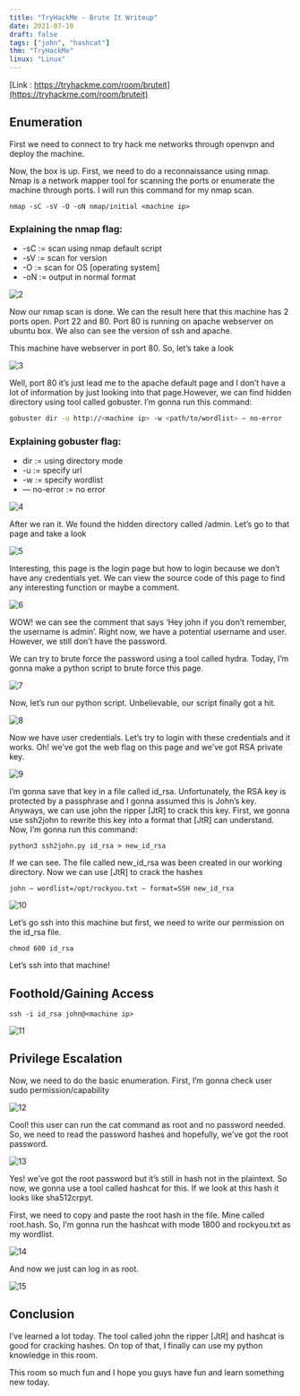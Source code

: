 ```yaml
---
title: "TryHackMe - Brute It Writeup"
date: 2021-07-10
draft: false
tags: ["john", "hashcat"]
thm: "TryHackMe"
linux: "Linux"
---
```


[Link : https://tryhackme.com/room/bruteit](https://tryhackme.com/room/bruteit)

## Enumeration

First we need to connect to try hack me networks through openvpn and deploy the machine.

Now, the box is up. First, we need to do a reconnaissance using nmap. Nmap is a network mapper tool for scanning the ports or enumerate the machine through ports. I will run this command for my nmap scan.

```
nmap -sC -sV -O -oN nmap/initial <machine ip>
```

### Explaining the nmap flag:
* -sC := scan using nmap default script
* -sV := scan for version
* -O := scan for OS [operating system]
* -oN := output in normal format

![2](2.png)

Now our nmap scan is done. We can the result here that this machine has 2 ports open. Port 22 and 80. Port 80 is running on apache webserver on ubuntu box. We also can see the version of ssh and apache.

This machine have webserver in port 80. So, let’s take a look

![3](3.png)

Well, port 80 it’s just lead me to the apache default page and I don’t have a lot of information by just looking into that page.However, we can find hidden directory using tool called gobuster. I’m gonna run this command:

```bash
gobuster dir -u http://<machine ip> -w <path/to/wordlist> — no-error
```

### Explaining gobuster flag:
* dir := using directory mode
* -u := specify url
* -w := specify wordlist
* — no-error := no error

![4](4.png)

After we ran it. We found the hidden directory called /admin. Let’s go to that page and take a look

![5](5.png)

Interesting, this page is the login page but how to login because we don’t have any credentials yet. We can view the source code of this page to find any interesting function or maybe a comment.

![6](6.png)

WOW! we can see the comment that says ‘Hey john if you don’t remember, the username is admin’. Right now, we have a potential username and user. However, we still don’t have the password.

We can try to brute force the password using a tool called hydra. Today, I’m gonna make a python script to brute force this page.

![7](7.png)

Now, let’s run our python script. Unbelievable, our script finally got a hit.

![8](8.png)

Now we have user credentials. Let’s try to login with these credentials and it works. Oh! we’ve got the web flag on this page and we’ve got RSA private key.

![9](9.png)

I’m gonna save that key in a file called id_rsa. Unfortunately, the RSA key is protected by a passphrase and I gonna assumed this is John’s key. Anyways, we can use john the ripper \[JtR] to crack this key. First, we gonna use ssh2john to rewrite this key into a format that \[JtR] can understand. Now, I’m gonna run this command:

```
python3 ssh2john.py id_rsa > new_id_rsa
```

If we can see. The file called new_id_rsa was been created in our working directory. Now we can use \[JtR] to crack the hashes


```
john — wordlist=/opt/rockyou.txt — format=SSH new_id_rsa
```

![10](10.png)

Let’s go ssh into this machine but first, we need to write our permission on the id_rsa file.

```
chmod 600 id_rsa
```

Let’s ssh into that machine!

## Foothold/Gaining Access

```
ssh -i id_rsa john@<machine ip>
```

![11](11.png)

## Privilege Escalation

Now, we need to do the basic enumeration. First, I’m gonna check user sudo permission/capability

![12](12.png)

Cool! this user can run the cat command as root and no password needed. So, we need to read the password hashes and hopefully, we’ve got the root password.

![13](13.png)

Yes! we’ve got the root password but it’s still in hash not in the plaintext. So now, we gonna use a tool called hashcat for this. If we look at this hash it looks like sha512crpyt.

First, we need to copy and paste the root hash in the file. Mine called root.hash. So, I’m gonna run the hashcat with mode 1800 and rockyou.txt as my wordlist.

![14](14.png)

And now we just can log in as root.

![15](15.png)

## Conclusion

I’ve learned a lot today. The tool called john the ripper \[JtR] and hashcat is good for cracking hashes. On top of that, I finally can use my python knowledge in this room.

This room so much fun and I hope you guys have fun and learn something new today.